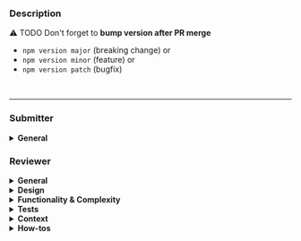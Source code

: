 ### Description



:warning: TODO Don't forget to **bump version after PR merge** 
 * `npm version major` (breaking change) or
 * `npm version minor` (feature) or
 * `npm version patch` (bugfix)

<br />

---

### Submitter

<details>
  <summary><strong>General</strong></summary>

- The PR addresses a **single thing** (at most ~300 LOC)
- The PR includes relevant integration, e2e or unit **tests** (unless dealing with emergency)
- The system **will continue to work** well for its users and for the developers after the PR is merged
- Related **documentation** was updated
- The PR contains some contextual description of the submitted feature (screenshot or video for UI changes)

</details>



### Reviewer

<details>
  <summary><strong>General</strong></summary>
  
  _Instead of seeking perfection, seek continuous improvement._ A PR that,
as a whole, improves the maintainability, readability, and understandability
of the system shouldn’t be delayed for days or weeks because it isn’t “perfect.”

  
  - The intention of the PR **is understood** (via description, UI screenshot or video, etc)
  - The code behaves as the author likely intended and the way the code behaves is good for its users.
  - The PR addresses a **single thing** (at most ~300 LOC)
  - The PR includes related integration, e2e or unit **tests** (unless dealing with emergency)
  - The PR **doesn't introduce a breaking change**. The system will continue to work well for its users and for the developers after the PR is merged
  - The PR is in a state where it definitely **improves the overall code health** of the system being worked on, _even if the PR isn’t perfect_
  - Related **documentation** was updated (incl. deprecation notice, etc)
</details>


<details>
  <summary><strong>Design</strong></summary>
  
  - Is now **a good time** to add this functionality?
  - Does it integrate well with the rest of your system?
  - Does this change belong in your codebase, or in a library?
  - Did the developer pick **good names** for everything?
  - Are the comments clear and useful, and mostly explain _why_ instead of what?
  - Does the changed code need refactoring? _(e.g. added few lines to function, but now it needs be broken up into smaller functions)_
</details>


<details>
  <summary><strong>Functionality & Complexity</strong></summary>
  
  - Is the code **too complex**? _(e.g. can’t be understood quickly by code readers; developers are likely to introduce bugs when they try to call or modify this code)_
  - Is the code over-engineered? Is there added **functionality that isn’t presently needed** by the system?
  - Are potential race conditions and deadlocks handled well?
</details>


<details>
  <summary><strong>Tests</strong></summary>
  
  _Tests are also code that has to be maintained._
Don’t accept complexity in tests just because they aren’t part of app in production.


  - Will the tests **actually fail** when the code is broken?
  - If the code changes beneath them, will they start producing **false positives**?
  - Does each test make simple and useful assertions?
  - Are the tests separated appropriately between different test methods?

</details>

<details>
  <summary><strong>Context</strong></summary>
  
  - Is this PR improving the code health of the system? Or is it making the whole system more complex, less tested, etc.? 

</details>

<details>
  <summary><strong>How-tos</strong></summary>
  
  - Comments that signify unimportant notes are prefixed with `Nit:` (short for _nitpicking_) or similar.
- Don't forget to offer encouragement and appreciation for good practices. It’s sometimes even more valuable, in terms of mentoring, to tell a developer what they did right than to tell them what they did wrong.


  - Be kind.
  - Explain your reasoning.
  - Balance giving explicit directions with just pointing out problems and letting the developer decide.
  - Encourage the submitter to simplify code or add code comments instead of just explaining the complexity to you.

</details>